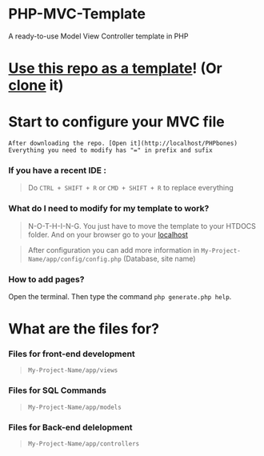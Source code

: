 # PHP-MVC-Template
A ready-to-use Model View Controller template in PHP

# [Use this repo as a template](https://github.com/Loule95450/PHP-MVC-Template/generate)! (Or [clone](x-github-client://openRepo/https://github.com/Loule95450/PHP-MVC-Template) it)

# Start to configure your MVC file

`After downloading the repo. [Open it](http://localhost/PHPbones)`
`Everything you need to modify has "=" in prefix and sufix`

### If you have a recent IDE : 
> Do `CTRL + SHIFT + R` or `CMD + SHIFT + R` to replace everything

### What do I need to modify for my template to work?

> N-O-T-H-I-N-G. You just have to move the template to your HTDOCS folder. And on your browser go to your [localhost](http://localhost/)

> After configuration you can add more information in `My-Project-Name/app/config/config.php` (Database, site name)

### How to add pages?
Open the terminal. Then type the command `php generate.php help`.

# What are the files for?

### Files for front-end development
> `My-Project-Name/app/views`

### Files for SQL Commands
> `My-Project-Name/app/models`

### Files for Back-end delelopment
> `My-Project-Name/app/controllers`
